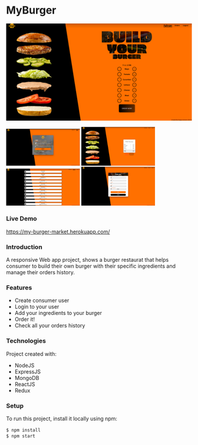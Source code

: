 # MyBurger
![](./readmeFiles/home-page.png)

<img src="./readmeFiles/login.png" alt="drawing" width="200"/>
<img src="./readmeFiles/summary.png" alt="drawing" width="200"/>
<img src="./readmeFiles/orders.png" alt="drawing" width="200"/>
<img src="./readmeFiles/contact.png" alt="drawing" width="200"/>

### Live Demo
https://my-burger-market.herokuapp.com/


### Introduction
A responsive Web app project, shows a burger restaurat that helps consumer to build their own burger with their specific ingredients and manage their orders history.

### Features
* Create consumer user
* Login to your user
* Add your ingredients to your burger
* Order it!
* Check all your orders history


### Technologies
Project created with:
* NodeJS
* ExpressJS
* MongoDB
* ReactJS
* Redux

### Setup
To run this project, install it locally using npm:
```
$ npm install
$ npm start
```
